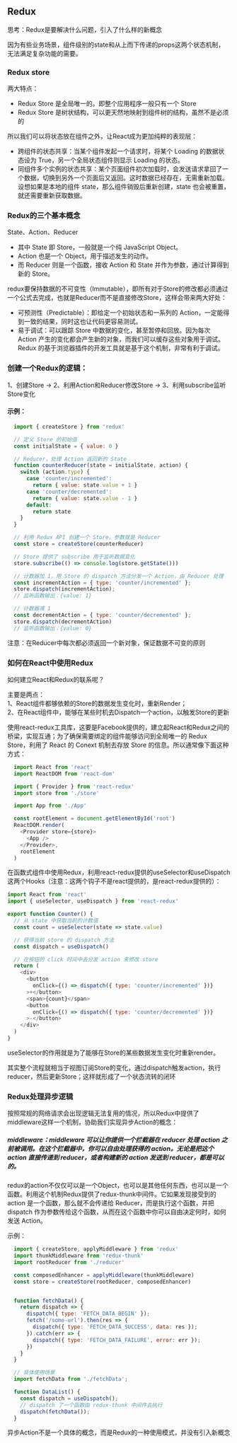 ## Redux
思考：Redux是要解决什么问题，引入了什么样的新概念

因为有些业务场景，组件级别的state和从上而下传递的props这两个状态机制，无法满足复杂功能的需要。  
### Redux store
两大特点：  
- Redux Store 是全局唯一的。即整个应用程序一般只有一个 Store
- Redux Store 是树状结构，可以更天然地映射到组件树的结构，虽然不是必须的

所以我们可以将状态放在组件之外，让React成为更加纯粹的表现层：  
- 跨组件的状态共享：当某个组件发起一个请求时，将某个 Loading 的数据状态设为 True，另一个全局状态组件则显示 Loading 的状态。
- 同组件多个实例的状态共享：某个页面组件初次加载时，会发送请求拿回了一个数据，切换到另外一个页面后又返回。这时数据已经存在，无需重新加载。设想如果是本地的组件 state，那么组件销毁后重新创建，state 也会被重置，就还需要重新获取数据。

### Redux的三个基本概念
State、Action、Reducer
- 其中 State 即 Store，一般就是一个纯 JavaScript Object。
- Action 也是一个 Object，用于描述发生的动作。
- 而 Reducer 则是一个函数，接收 Action 和 State 并作为参数，通过计算得到新的 Store。

redux要保持数据的不可变性（Immutable），即所有对于Store的修改都必须通过一个公式去完成，也就是Reducer而不是直接修改Store，这样会带来两大好处：
- 可预测性（Predictable）：即给定一个初始状态和一系列的 Action，一定能得到一致的结果，同时这也让代码更容易测试。
- 易于调试：可以跟踪 Store 中数据的变化，甚至暂停和回放。因为每次 Action 产生的变化都会产生新的对象，而我们可以缓存这些对象用于调试。Redux 的基于浏览器插件的开发工具就是基于这个机制，非常有利于调试。

### 创建一个Redux的逻辑：
1、创建Store  ->  2、利用Action和Reducer修改Store  ->  3、利用subscribe监听Store变化  
#### 示例：
```javascript
  import { createStore } from 'redux'

  // 定义 Store 的初始值
  const initialState = { value: 0 }

  // Reducer，处理 Action 返回新的 State
  function counterReducer(state = initialState, action) {
    switch (action.type) {
      case 'counter/incremented':
        return { value: state.value + 1 }
      case 'counter/decremented':
        return { value: state.value - 1 }
      default:
        return state
    }
  }

  // 利用 Redux API 创建一个 Store，参数就是 Reducer
  const store = createStore(counterReducer)

  // Store 提供了 subscribe 用于监听数据变化
  store.subscribe(() => console.log(store.getState()))

  // 计数器加 1，用 Store 的 dispatch 方法分发一个 Action，由 Reducer 处理
  const incrementAction = { type: 'counter/incremented' };
  store.dispatch(incrementAction);
  // 监听函数输出：{value: 1}

  // 计数器减 1
  const decrementAction = { type: 'counter/decremented' };
  store.dispatch(decrementAction)
  // 监听函数输出：{value: 0}
```

注意：在Reducer中每次都必须返回一个新对象，保证数据不可变的原则

### 如何在React中使用Redux

如何建立React和Redux的联系呢？  

主要是两点：  
1、React组件都够依赖的Store的数据发生变化时，重新Render；  
2、在React组件中，能够在某些时机去Dispatch一个action，以触发Store的更新

使用react-redux工具库，这要是Facebook提供的，建立起React和Redux之间的桥梁，实现互通；为了确保需要绑定的组件能够访问到全局唯一的 Redux Store，利用了 React 的 Conext 机制去存放 Store 的信息。所以通常像下面这种方式：
```javascript
  import React from 'react'
  import ReactDOM from 'react-dom'

  import { Provider } from 'react-redux'
  import store from './store'

  import App from './App'

  const rootElement = document.getElementById('root')
  ReactDOM.render(
    <Provider store={store}>
      <App />
    </Provider>,
    rootElement
  )
```

在函数式组件中使用Redux，利用react-redux提供的useSelector和useDispatch这两个Hooks（注意：这两个钩子不是react提供的，是react-redux提供的）：  

```javascript
import React from 'react'
import { useSelector, useDispatch } from 'react-redux'

export function Counter() {
  // 从 state 中获取当前的计数值
  const count = useSelector(state => state.value)

  // 获得当前 store 的 dispatch 方法
  const dispatch = useDispatch()

  // 在按钮的 click 时间中去分发 action 来修改 store
  return (
    <div>
      <button
        onClick={() => dispatch({ type: 'counter/incremented' })}
      >+</button>
      <span>{count}</span>
      <button
        onClick={() => dispatch({ type: 'counter/decremented' })}
      >-</button>
    </div>
  )
}

```
useSelector的作用就是为了能够在Store的某些数据发生变化时重新render。

其实整个流程就相当于视图订阅Store的变化，通过dispatch触发action，执行reducer，然后更新Store；这样就形成了一个状态流转的闭环

### Redux处理异步逻辑
按照常规的网络请求会出现逻辑无法复用的情况，所以Redux中提供了middleware这样一个机制，协助我们实现异步Action的概念：

##### middleware：middleware 可以让你提供一个拦截器在 reducer 处理 action 之前被调用。在这个拦截器中，你可以自由处理获得的 action。无论是把这个 action 直接传递到 reducer，或者构建新的 action 发送到 reducer，都是可以的。

redux的action不仅仅可以是一个Object，也可以是其他任何东西，也可以是一个函数。利用这个机制Redux提供了redux-thunk中间件。它如果发现接受到的 action 是一个函数，那么就不会传递给 Reducer，而是执行这个函数，并把 dispatch 作为参数传给这个函数，从而在这个函数中你可以自由决定何时，如何发送 Action。

示例：
```javascript
  import { createStore, applyMiddleware } from 'redux'
  import thunkMiddleware from 'redux-thunk'
  import rootReducer from './reducer'

  const composedEnhancer = applyMiddleware(thunkMiddleware)
  const store = createStore(rootReducer, composedEnhancer)


  function fetchData() {
    return dispatch => {
      dispatch({ type: 'FETCH_DATA_BEGIN' });
      fetch('/some-url').then(res => {
        dispatch({ type: 'FETCH_DATA_SUCCESS', data: res });
      }).catch(err => {
        dispatch({ type: 'FETCH_DATA_FAILURE', error: err });
      })
    }
  }

  // 具体使用场景
  import fetchData from './fetchData';

  function DataList() {
    const dispatch = useDispatch();
    // dispatch 了一个函数由 redux-thunk 中间件去执行
    dispatch(fetchData());
  }
```

异步Action不是一个具体的概念，而是Redux的一种使用模式，并没有引入新概念